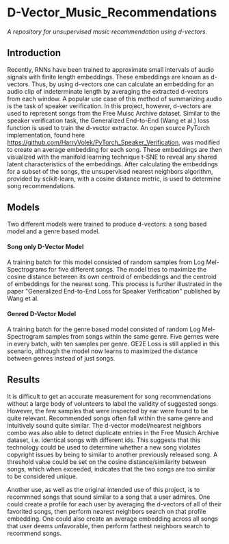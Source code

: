 # D-Vector_Music_Recommendations
*A repository for unsupervised music recommendation using d-vectors.*

## Introduction
Recently, RNNs have been trained to approximate small intervals of audio signals with finite
length embeddings. These embeddings are known as d-vectors. Thus, by using d-vectors one
can calculate an embedding for an audio clip of indeterminate length by averaging the extracted
d-vectors from each window. A popular use case of this method of summarizing audio
is the task of speaker verification. In this project, however, d-vectors are used to
represent songs from the Free Muisc Archive dataset. Similar to the speaker verification task,
the Generalized End-to-End (Wang et al.) loss function is used to train the d-vector extractor. An open 
source PyTorch implementation, found here https://github.com/HarryVolek/PyTorch_Speaker_Verification,
was modified to create an average embedding for each song. These embeddings are then
visualized with the manifold learning technique t-SNE to reveal any shared latent characteristics
of the embeddings. After calculating the embeddings for a subset of the songs, the unsupervised
nearest neighbors algorithm, provided by scikit-learn, with a cosine distance metric, is used to determine
song recommendations.

## Models
Two different models were trained to produce d-vectors: a song based model and a genre based model.

#### Song only D-Vector Model
A training batch for this model consisted of random samples from Log Mel-Spectrograms for five different songs.
The model tries to maximize the cosine distance between its own centroid of embeddings and the centroid of embeddings
for the nearest song. This process is further illustrated in the paper "Generalized End-to-End Loss for Speaker
Verification" published by Wang et al.

#### Genred D-Vector Model
A training batch for the genre based model consisted of random Log Mel-Spectrogram samples from songs within the same
genre. Five gernes were in every batch, with ten samples per genre. GE2E Loss is still applied in this scenario,
although the model now learns to maximized the distance between genres instead of just songs. 

## Results
It is difficult to get an accurate measurement for song recommendations without a large body
of volunteers to label the validity of suggested songs. However, the few samples that were inspected
by ear were found to be quite relevant. Recommended songs often fall within the same genre and intuitively
sound quite similar. The d-vector model/nearest neighbors combo was also able to detect duplicate entries
in the Free Musich Archive dataset, i.e. identical songs with different ids. This suggests that this 
technology could be used to determine whether a new song violates copyright issues by being to similar
to another previously released song. A threshold value could be set on the cosine distance/similarity between songs,
which when exceeded, indicates that the two songs are too similar to be considered unique. 

Another use, as well as the original intended use of this project, is to recommned songs that sound similar to a 
song that a user admires. One could create a profile for each user by averaging the d-vectors of all of 
their favorited songs, then perform nearest neighbors search on that profile embedding. One could also 
create an average embedding across all songs that user deems unfavorable, then perform farthest neighbors 
search to recommend songs.
